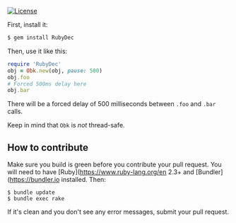 











[![License](https://img.shields.io/badge/license-MIT-green.svg)](https://github.com/denistreshchev/RubyDec/blob/master/LICENSE.txt)

First, install it:

```bash
$ gem install RubyDec
```

Then, use it like this:

```ruby
require 'RubyDec'
obj = Obk.new(obj, pause: 500)
obj.foo
# Forced 500ms delay here
obj.bar
```

There will be a forced delay of 500 milliseconds between `.foo` and `.bar` calls.

Keep in mind that `Obk` is _not_ thread-safe.

## How to contribute


Make sure you build is green before you contribute
your pull request. You will need to have [Ruby](https://www.ruby-lang.org/en 2.3+ and
[Bundler](https://bundler.io installed. Then:

```
$ bundle update
$ bundle exec rake
```

If it's clean and you don't see any error messages, submit your pull request.
